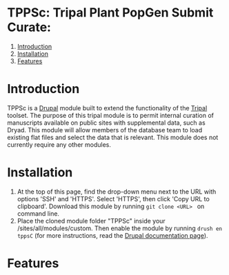 # TPPSc: Tripal Plant PopGen Submit Curate:
1. [Introduction](#introduction)
2. [Installation](#installation)
3. [Features](#features)

# Introduction
TPPSc is a [Drupal](https://www.drupal.org/) module built to extend the functionality of the [Tripal](http://tripal.info/) toolset. The purpose of this tripal module is to permit internal curation of manuscripts available on public sites with supplemental data, such as Dryad. This module will allow members of the database team to load existing flat files and select the data that is relevant. This module does not currently require any other modules.

# Installation
1. At the top of this page, find the drop-down menu next to the URL with options 'SSH' and 'HTTPS'. Select 'HTTPS', then click 'Copy URL to clipboard'. Download this module by running ```git clone <URL> ``` on command line. 
2. Place the cloned module folder "TPPSc" inside your /sites/all/modules/custom. Then enable the module by running ```drush en tppsC``` (for more instructions, read the [Drupal documentation page](https://www.drupal.org/node/120641)).

# Features  